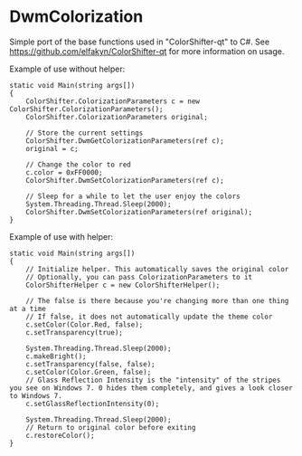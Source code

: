 DwmColorization
===============

Simple port of the base functions used in "ColorShifter-qt" to C#. See https://github.com/elfakyn/ColorShifter-qt for more information on usage.

Example of use without helper:

    static void Main(string args[])
    {
        ColorShifter.ColorizationParameters c = new ColorShifter.ColorizationParameters();
        ColorShifter.ColorizationParameters original;
        
        // Store the current settings
        ColorShifter.DwmGetColorizationParameters(ref c);
        original = c;
        
        // Change the color to red
        c.color = 0xFF0000;
        ColorShifter.DwmSetColorizationParameters(ref c);
        
        // Sleep for a while to let the user enjoy the colors
        System.Threading.Thread.Sleep(2000);
        ColorShifter.DwmSetColorizationParameters(ref original);
    }

Example of use with helper:

    static void Main(string args[])
    {
        // Initialize helper. This automatically saves the original color
        // Optionally, you can pass ColorizationParameters to it
        ColorShifterHelper c = new ColorShifterHelper();

        // The false is there because you're changing more than one thing at a time
        // If false, it does not automatically update the theme color
        c.setColor(Color.Red, false);
        c.setTransparency(true);

        System.Threading.Thread.Sleep(2000);
        c.makeBright();
        c.setTransparency(false, false);
        c.setColor(Color.Green, false);
        // Glass Reflection Intensity is the "intensity" of the stripes you see on Windows 7. 0 hides them completely, and gives a look closer to Windows 7.
        c.setGlassReflectionIntensity(0);

        System.Threading.Thread.Sleep(2000);
        // Return to original color before exiting
        c.restoreColor();
    }